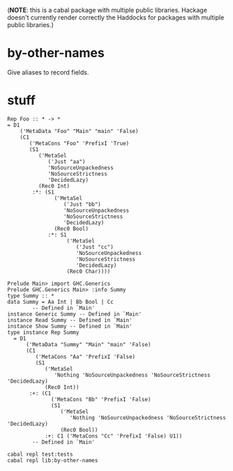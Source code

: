 (**NOTE**: this is a cabal package with multiple public libraries. Hackage
doesn't currently render correctly the Haddocks for packages with multiple
public libraries.)

# by-other-names

Give aliases to record fields.

# stuff

    Rep Foo :: * -> *
    = D1
        ('MetaData "Foo" "Main" "main" 'False)
        (C1
           ('MetaCons "Foo" 'PrefixI 'True)
           (S1
              ('MetaSel
                 ('Just "aa")
                 'NoSourceUnpackedness
                 'NoSourceStrictness
                 'DecidedLazy)
              (Rec0 Int)
            :*: (S1
                   ('MetaSel
                      ('Just "bb")
                      'NoSourceUnpackedness
                      'NoSourceStrictness
                      'DecidedLazy)
                   (Rec0 Bool)
                 :*: S1
                       ('MetaSel
                          ('Just "cc")
                          'NoSourceUnpackedness
                          'NoSourceStrictness
                          'DecidedLazy)
                       (Rec0 Char))))

    Prelude Main> import GHC.Generics
    Prelude GHC.Generics Main> :info Summy
    type Summy :: *
    data Summy = Aa Int | Bb Bool | Cc
            -- Defined in `Main'
    instance Generic Summy -- Defined in `Main'
    instance Read Summy -- Defined in `Main'
    instance Show Summy -- Defined in `Main'
    type instance Rep Summy
      = D1
          ('MetaData "Summy" "Main" "main" 'False)
          (C1
             ('MetaCons "Aa" 'PrefixI 'False)
             (S1
                ('MetaSel
                   'Nothing 'NoSourceUnpackedness 'NoSourceStrictness 'DecidedLazy)
                (Rec0 Int))
           :+: (C1
                  ('MetaCons "Bb" 'PrefixI 'False)
                  (S1
                     ('MetaSel
                        'Nothing 'NoSourceUnpackedness 'NoSourceStrictness 'DecidedLazy)
                     (Rec0 Bool))
                :+: C1 ('MetaCons "Cc" 'PrefixI 'False) U1))
            -- Defined in `Main'

    cabal repl test:tests
    cabal repl lib:by-other-names

